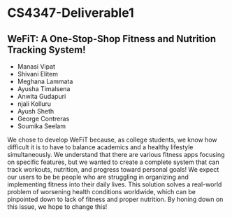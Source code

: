 # CS4347-Deliverable1
## WeFiT: A One-Stop-Shop Fitness and Nutrition Tracking System!

- Manasi Vipat
- Shivani Elitem
- Meghana Lammata
- Ayusha Timalsena
- Anwita Gudapuri
- njali Kolluru
- Ayush Sheth
- George Contreras
- Soumika Seelam

We chose to develop WeFiT because, as college students, we know how difficult it is to have to balance academics and a healthy lifestyle simultaneously. We understand that there are various fitness apps focusing on specific features, but we wanted to create a complete system that can track workouts, nutrition, and progress toward personal goals! We expect our users to be be people who are struggling in organizing and implementing fitness into their daily lives. This solution solves a real-world problem of worsening health conditions worldwide, which can be pinpointed down to lack of fitness and proper nutrition. By honing down on this issue, we hope to change this!


